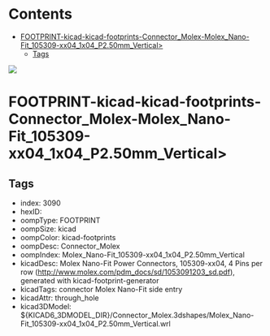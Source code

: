 



Contents
========

* [FOOTPRINT-kicad-kicad-footprints-Connector_Molex-Molex_Nano-Fit_105309-xx04_1x04_P2.50mm_Vertical>](#footprint-kicad-kicad-footprints-connector_molex-molex_nano-fit_105309-xx04_1x04_p250mm_vertical)
	* [Tags](#tags)
  
![][im]
# FOOTPRINT-kicad-kicad-footprints-Connector_Molex-Molex_Nano-Fit_105309-xx04_1x04_P2.50mm_Vertical>

## Tags

- index: 3090
- hexID: 
- oompType: FOOTPRINT
- oompSize: kicad
- oompColor: kicad-footprints
- oompDesc: Connector_Molex
- oompIndex: Molex_Nano-Fit_105309-xx04_1x04_P2.50mm_Vertical
- kicadDesc: Molex Nano-Fit Power Connectors, 105309-xx04, 4 Pins per row (http://www.molex.com/pdm_docs/sd/1053091203_sd.pdf), generated with kicad-footprint-generator
- kicadTags: connector Molex Nano-Fit side entry
- kicadAttr: through_hole
- kicad3DModel: ${KICAD6_3DMODEL_DIR}/Connector_Molex.3dshapes/Molex_Nano-Fit_105309-xx04_1x04_P2.50mm_Vertical.wrl



[im]: image.png
